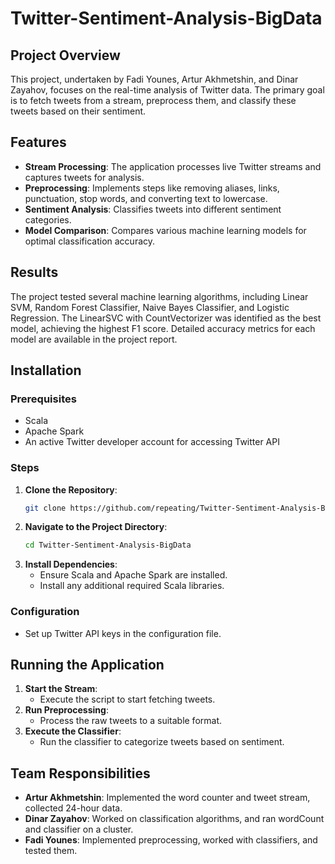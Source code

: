 # Twitter-Sentiment-Analysis-BigData

## Project Overview
This project, undertaken by Fadi Younes, Artur Akhmetshin, and Dinar Zayahov, focuses on the real-time analysis of Twitter data. The primary goal is to fetch tweets from a stream, preprocess them, and classify these tweets based on their sentiment.

## Features
- **Stream Processing**: The application processes live Twitter streams and captures tweets for analysis.
- **Preprocessing**: Implements steps like removing aliases, links, punctuation, stop words, and converting text to lowercase.
- **Sentiment Analysis**: Classifies tweets into different sentiment categories.
- **Model Comparison**: Compares various machine learning models for optimal classification accuracy.

## Results
The project tested several machine learning algorithms, including Linear SVM, Random Forest Classifier, Naive Bayes Classifier, and Logistic Regression. The LinearSVC with CountVectorizer was identified as the best model, achieving the highest F1 score. Detailed accuracy metrics for each model are available in the project report.

## Installation

### Prerequisites
- Scala
- Apache Spark
- An active Twitter developer account for accessing Twitter API

### Steps
1. **Clone the Repository**:
   ```sh
   git clone https://github.com/repeating/Twitter-Sentiment-Analysis-BigData
   ```
2. **Navigate to the Project Directory**:
   ```sh
   cd Twitter-Sentiment-Analysis-BigData
   ```
3. **Install Dependencies**:
   - Ensure Scala and Apache Spark are installed.
   - Install any additional required Scala libraries.

### Configuration
- Set up Twitter API keys in the configuration file.

## Running the Application
1. **Start the Stream**:
   - Execute the script to start fetching tweets.
2. **Run Preprocessing**:
   - Process the raw tweets to a suitable format.
3. **Execute the Classifier**:
   - Run the classifier to categorize tweets based on sentiment.

## Team Responsibilities
- **Artur Akhmetshin**: Implemented the word counter and tweet stream, collected 24-hour data.
- **Dinar Zayahov**: Worked on classification algorithms, and ran wordCount and classifier on a cluster.
- **Fadi Younes**: Implemented preprocessing, worked with classifiers, and tested them.
